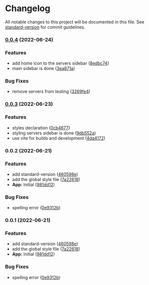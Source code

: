 # Changelog

All notable changes to this project will be documented in this file. See [standard-version](https://github.com/conventional-changelog/standard-version) for commit guidelines.

### [0.0.4](https://github.com/itchatapp/client/compare/v0.0.3...v0.0.4) (2022-06-24)


### Features

* add home icon to the servers sidebar ([8edbc74](https://github.com/itchatapp/client/commit/8edbc748daeefdc038c354523b0c051687a61b66))
* main sidebar is done ([3ea871a](https://github.com/itchatapp/client/commit/3ea871a2fa69c5601fdab03a1424a8807163b9a7))


### Bug Fixes

* remove servers from testing ([3269fe4](https://github.com/itchatapp/client/commit/3269fe4ef307e4d93f82291256a218d94daa283f))

### [0.0.3](https://github.com/itchatapp/client/compare/v0.0.2...v0.0.3) (2022-06-23)


### Features

* styles declaration ([0cb4677](https://github.com/itchatapp/client/commit/0cb4677460886cda67d10fc5fe3c3ef7529e4ceb))
* styling servers sidebar is done ([9db552a](https://github.com/itchatapp/client/commit/9db552abbb085c484ec2a3c50ed1f3b070332053))
* use vite for builds and development ([4da4172](https://github.com/itchatapp/client/commit/4da4172bfb2a777fa8ee4c19535bbf56c0850b88))

### 0.0.2 (2022-06-21)


### Features

* add standard-version ([460598e](https://github.com/itchatapp/client/commit/460598ee858da2691947f2cabff7c5f56bd68c74))
* add the global style file ([7a22618](https://github.com/itchatapp/client/commit/7a22618d39486e10674f964e6f4eda2bec7e4d27))
* **App:** Initial ([981dd12](https://github.com/itchatapp/client/commit/981dd122c10427d1d6b9d05db1bebd86dd54aa9f))


### Bug Fixes

* spelling error ([0e9312b](https://github.com/itchatapp/client/commit/0e9312b268a32d47b68cec7d70ce48fe370e3f2a))

### 0.0.1 (2022-06-21)


### Features

* add standard-version ([460598e](https://github.com/itchatapp/client/commit/460598ee858da2691947f2cabff7c5f56bd68c74))
* add the global style file ([7a22618](https://github.com/itchatapp/client/commit/7a22618d39486e10674f964e6f4eda2bec7e4d27))
* **App:** Initial ([981dd12](https://github.com/itchatapp/client/commit/981dd122c10427d1d6b9d05db1bebd86dd54aa9f))


### Bug Fixes

* spelling error ([0e9312b](https://github.com/itchatapp/client/commit/0e9312b268a32d47b68cec7d70ce48fe370e3f2a))
